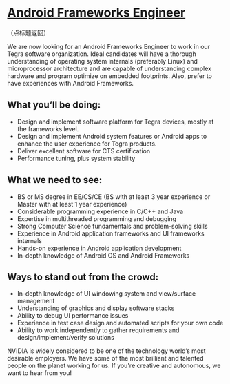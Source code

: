 # [Android Frameworks Engineer](https://github.com/CarraZhou/NVIDIA-Position/blob/master/NVIDIA-Positions.md) #
（点标题返回）

We are now looking for an Android Frameworks Engineer to work in our Tegra software organization. Ideal candidates will have a thorough understanding of operating system internals (preferably Linux) and microprocessor architecture and are capable of understanding complex hardware and program optimize on embedded footprints. Also, prefer to have experiences with Android Frameworks.

## What you’ll be doing: ##
- Design and implement software platform for Tegra devices, mostly at the frameworks level.
- Design and implement Android system features or Android apps to enhance the user experience for Tegra products.
- Deliver excellent software for CTS certification
- Performance tuning, plus system stability

## What we need to see: ##
- BS or MS degree in EE/CS/CE (BS with at least 3 year experience or Master with at least 1 year experience)
- Considerable programming experience in C/C++ and Java
- Expertise in multithreaded programming and debugging
- Strong Computer Science fundamentals and problem-solving skills
- Experience in Android application frameworks and UI frameworks internals
- Hands-on experience in Android application development
- In-depth knowledge of Android OS and Android Frameworks

## Ways to stand out from the crowd:  ##
- In-depth knowledge of UI windowing system and view/surface management
- Understanding of graphics and display software stacks
- Ability to debug UI performance issues
- Experience in test case design and automated scripts for your own code
- Ability to work independently to gather requirements and design/implement/verify solutions

NVIDIA is widely considered to be one of the technology world’s most desirable employers. We have some of the most brilliant and talented people on the planet working for us. If you're creative and autonomous, we want to hear from you!
